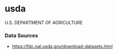 # usda
U.S. DEPARTMENT OF AGRICULTURE


### Data Sources
* https://fdc.nal.usda.gov/download-datasets.html
